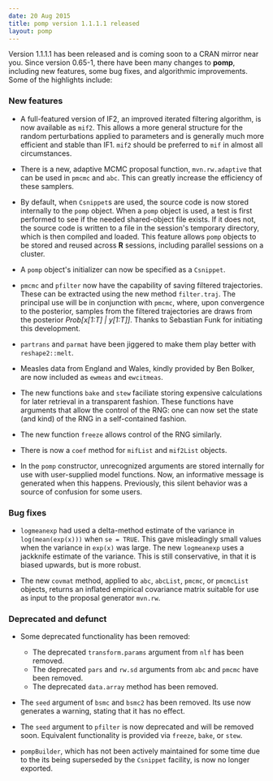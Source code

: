 ```yaml
---
date: 20 Aug 2015
title: pomp version 1.1.1.1 released
layout: pomp
---
```


Version 1.1.1.1 has been released and is coming soon to a CRAN mirror near you.
Since version 0.65-1, there have been many changes to **pomp**, including new features, some bug fixes, and algorithmic improvements.
Some of the highlights include:
<!--more-->

### New features

- A full-featured version of IF2, an improved iterated filtering algorithm, is now available as `mif2`.
  This allows a more general structure for the random perturbations applied to parameters and is generally much more efficient and stable than IF1.
  `mif2` should be preferred to `mif` in almost all circumstances.

- There is a new, adaptive MCMC proposal function, `mvn.rw.adaptive` that can be used in `pmcmc` and `abc`.
  This can greatly increase the efficiency of these samplers.

- By default, when `Csnippet`s are used, the source code is now stored internally to the `pomp` object.
  When a `pomp` object is used, a test is first performed to see if the needed shared-object file exists.
  If it does not, the source code is written to a file in the session's temporary directory, which is then compiled and loaded.
  This feature allows `pomp` objects to be stored and reused across **R** sessions, including parallel sessions on a cluster.

- A `pomp` object's initializer can now be specified as a `Csnippet`.

- `pmcmc` and `pfilter` now have the capability of saving filtered trajectories.
  These can be extracted using the new method `filter.traj`.
  The principal use will be in conjunction with `pmcmc`, where, upon convergence to the posterior, samples from the filtered trajectories are draws from the posterior *Prob[x[1:T] | y[1:T]]*.
  Thanks to Sebastian Funk for initiating this development.

- `partrans` and `parmat` have been jiggered to make them play better with `reshape2::melt`.

- Measles data from England and Wales, kindly provided by Ben Bolker, are now included as `ewmeas` and `ewcitmeas`.

- The new functions `bake` and `stew` faciliate storing expensive calculations for later retrieval in a transparent fashion.
  These functions have arguments that allow the control of the RNG:
  one can now set the state (and kind) of the RNG in a self-contained fashion.

- The new function `freeze` allows control of the RNG similarly.

- There is now a `coef` method for `mifList` and `mif2List` objects.

- In the `pomp` constructor, unrecognized arguments are stored internally for use with user-supplied model functions.
  Now, an informative message is generated when this happens.
  Previously, this silent behavior was a source of confusion for some users.

### Bug fixes

- `logmeanexp` had used a delta-method estimate of the variance in `log(mean(exp(x)))` when `se = TRUE`.
  This gave misleadingly small values when the variance in `exp(x)` was large.
  The new `logmeanexp` uses a jackknife estimate of the variance.
  This is still conservative, in that it is biased upwards, but is more robust.

- The new `covmat` method, applied to `abc`, `abcList`, `pmcmc`, or `pmcmcList` objects, returns an inflated empirical covariance matrix suitable for use as input to the proposal generator `mvn.rw`.

### Deprecated and defunct

- Some deprecated functionality has been removed:
  - The deprecated `transform.params` argument from `nlf` has been removed.
  - The deprecated `pars` and `rw.sd` arguments from `abc` and `pmcmc` have been removed.
  - The deprecated `data.array` method has been removed.

- The `seed` argument of `bsmc` and `bsmc2` has been removed.
  Its use now generates a warning, stating that it has no effect.

- The `seed` argument to `pfilter` is now deprecated and will be removed soon.
  Equivalent functionality is provided via `freeze`, `bake`, or `stew`.

- `pompBuilder`, which has not been actively maintained for some time due to the its being superseded by the `Csnippet` facility, is now no longer exported.
